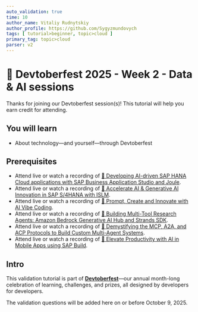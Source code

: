```yaml
---
auto_validation: true
time: 10
author_name: Vitaliy Rudnytskiy
author_profile: https://github.com/Sygyzmundovych
tags: [ tutorial>beginner, topic>cloud ]
primary_tag: topic>cloud
parser: v2
---
```

  
# 🔵 Devtoberfest 2025 - Week 2 - Data & AI sessions

<!-- description --> Thanks for joining our Devtoberfest session(s)! This tutorial will help you earn credit for attending.

## You will learn

- About technology—and yourself—through Devtoberfest

## Prerequisites

- Attend live or watch a recording of [🔵 Developing AI-driven SAP HANA Cloud applications with SAP Business Application Studio and Joule](https://community.sap.com/t5/devtoberfest/developing-ai-driven-sap-hana-cloud-applications-with-sap-business/ev-p/14220020).
- Attend live or watch a recording of [🔵 Accelerate AI & Generative AI Innovation in SAP S/4HANA with ISLM](https://community.sap.com/t5/devtoberfest/accelerate-ai-amp-generative-ai-innovation-in-sap-s-4hana-with-islm/ev-p/14215859).
- Attend live or watch a recording of [🔵 Prompt, Create and Innovate with AI Vibe Coding](https://community.sap.com/t5/devtoberfest/prompt-create-and-innovate-with-ai-vibe-coding/ev-p/14215867).
- Attend live or watch a recording of [🔵 Building Multi-Tool Research Agents: Amazon Bedrock Generative AI Hub and Strands SDK](https://community.sap.com/t5/devtoberfest/building-multi-tool-research-agents-amazon-bedrock-generative-ai-hub-and/ev-p/14215889).
- Attend live or watch a recording of [🔵 Demystifying the MCP, A2A, and ACP Protocols to Build Custom Multi-Agent Systems](https://community.sap.com/t5/devtoberfest/demystifying-the-mcp-a2a-and-acp-protocols-to-build-custom-multi-agent/ev-p/14212321).
- Attend live or watch a recording of [🔵 Elevate Productivity with AI in Mobile Apps using SAP Build](https://community.sap.com/t5/devtoberfest/elevate-productivity-with-ai-in-mobile-apps-using-sap-build/ev-p/14224137).

## Intro

This validation tutorial is part of **[Devtoberfest](https://community.sap.com/t5/devtoberfest/gh-p/Devtoberfest)**—our annual month-long celebration of learning, challenges, and prizes, all designed by developers for developers.

The validation questions will be added here on or before October 9, 2025.

<!--

### Question 1 - 🔵 Devtoberfest Session on ISLM

<div>&nbsp;</div><iframe width="560" height="315" src="https://www.youtube.com/embed/Zmo7YU9BUlc" frameborder="0" allowfullscreen></iframe>

### Question 2 - 🔵 Devtoberfest Session Cline Vide Coding

<div>&nbsp;</div><iframe width="560" height="315" src="https://www.youtube.com/embed/PuAcfsRhdDk" frameborder="0" allowfullscreen></iframe>

-->
